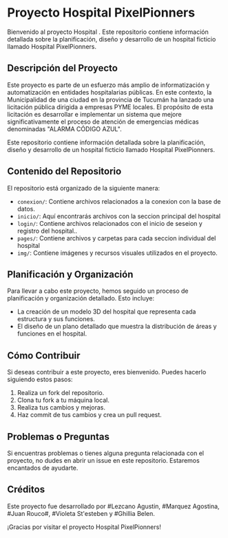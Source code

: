 # Proyecto Hospital PixelPionners

Bienvenido al proyecto Hospital . Este repositorio contiene información detallada sobre la planificación, diseño y desarrollo de un hospital ficticio llamado Hospital PixelPionners.

## Descripción del Proyecto

Este proyecto es parte de un esfuerzo más amplio de informatización y automatización en entidades hospitalarias públicas. En este contexto, la Municipalidad de una ciudad en la provincia de Tucumán ha lanzado una licitación pública dirigida a empresas PYME locales. El propósito de esta licitación es desarrollar e implementar un sistema que mejore significativamente el proceso de atención de emergencias médicas denominadas "ALARMA CÓDIGO AZUL".

Este repositorio contiene información detallada sobre la planificación, diseño y desarrollo de un hospital ficticio llamado Hospital PixelPionners. 

## Contenido del Repositorio

El repositorio está organizado de la siguiente manera:

- `conexion/`: Contiene archivos relacionados a la conexion con la base de datos.
- `inicio/`: Aquí encontrarás archivos con la seccion principal del hospital
- `login/`: Contiene archivos relacionados con el inicio de seseion y registro del hospital..
- `pages/`: Contiene archivos y carpetas para cada seccion individual del hospital
- `img/`: Contiene imágenes y recursos visuales utilizados en el proyecto.

## Planificación y Organización

Para llevar a cabo este proyecto, hemos seguido un proceso de planificación y organización detallado. Esto incluye:

- La creación de un modelo 3D del hospital que representa cada estructura y sus funciones.
- El diseño de un plano detallado que muestra la distribución de áreas y funciones en el hospital.

## Cómo Contribuir

Si deseas contribuir a este proyecto, eres bienvenido. Puedes hacerlo siguiendo estos pasos:

1. Realiza un fork del repositorio.
2. Clona tu fork a tu máquina local.
3. Realiza tus cambios y mejoras.
4. Haz commit de tus cambios y crea un pull request.

## Problemas o Preguntas

Si encuentras problemas o tienes alguna pregunta relacionada con el proyecto, no dudes en abrir un issue en este repositorio. Estaremos encantados de ayudarte.

## Créditos

Este proyecto fue desarrollado por #Lezcano Agustin, #Marquez Agostina, #Juan Rouco#, #Violeta St'esteben y #Ghillia Belen.

¡Gracias por visitar el proyecto Hospital PixelPionners!

